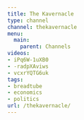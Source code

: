 ```yaml
---
title: The Kavernacle
type: channel
channel: thekavernacle
menu:
  main:
    parent: Channels
videos:
- iPq6W-1uXB0
- -radpXAviws
- vcxrYQTG6uk
tags:
- breadtube
- economics
- politics
url: /thekavernacle/
---
```

